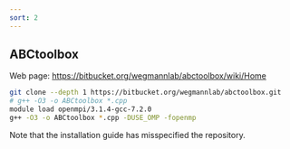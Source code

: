 ```yaml
---
sort: 2
---
```


## ABCtoolbox

Web page: https://bitbucket.org/wegmannlab/abctoolbox/wiki/Home

```bash
git clone --depth 1 https://bitbucket.org/wegmannlab/abctoolbox.git
# g++ -O3 -o ABCtoolbox *.cpp
module load openmpi/3.1.4-gcc-7.2.0
g++ -O3 -o ABCtoolbox *.cpp -DUSE_OMP -fopenmp
```

Note that the installation guide has misspecified the repository.
